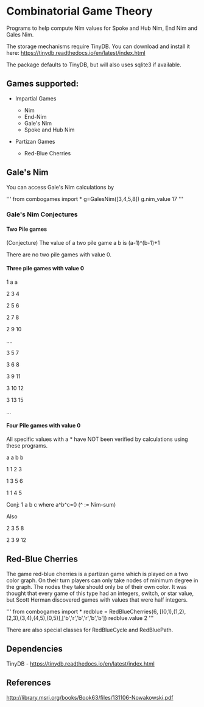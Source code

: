# Combinatorial Game Theory
Programs to help compute Nim values for Spoke and Hub Nim, End Nim and Gales Nim.

The storage mechanisms require TinyDB. You can download and install it here: https://tinydb.readthedocs.io/en/latest/index.html

The package defaults to TinyDB, but will also uses sqlite3 if available.

## Games supported:

* Impartial Games
    * Nim
    * End-Nim
    * Gale's Nim
    * Spoke and Hub Nim

* Partizan Games
    * Red-Blue Cherries



## Gale's Nim

You can access Gale's Nim calculations by

'''
from combogames import *
g=GalesNim([3,4,5,8])
g.nim_value
17
'''

### Gale's Nim Conjectures
 #### Two Pile games
 
 (Conjecture) The value of a two pile game a b is (a-1)^(b-1)+1
 
 There are no two pile games with value 0.
 
 #### Three pile games with value 0
 1 a a
 
 2 3 4
 
 2 5 6
 
 2 7 8
 
 2 9 10
 
 ....
 
 3 5 7
 
 3 6 8
 
 3 9 11
 
 3 10 12
 
 3 13 15
 
 ...
 
 #### Four Pile games with value 0
 All specific values with a * have NOT been verified by calculations using these programs.
 
 a a b b
 
 1 1 2 3
 
 1 3 5 6
 
 1 1 4 5
 
 Conj: 1 a b c where a^b^c=0 (^ := Nim-sum)
 
 Also
 
 2 3 5 8
 
 2 3 9 12

## Red-Blue Cherries

The game red-blue cherries is a partizan game which is played on a two color
graph. On their turn players can only take nodes of minimum degree in the graph.
The nodes they take should only be of their own color. It was thought that
every game of this type had an integers, switch, or star value, but Scott Herman
discovered games with values that were half integers.

'''
from combogames import *
redblue = RedBlueCherries(6, [(0,1),(1,2),(2,3),(3,4),(4,5),(0,5)],['b','r','b','r','b','b'])
redblue.value
2
'''

There are also special classes for RedBlueCycle and RedBluePath.


 
 
 
 
## Dependencies
TinyDB - https://tinydb.readthedocs.io/en/latest/index.html

## References

http://library.msri.org/books/Book63/files/131106-Nowakowski.pdf
